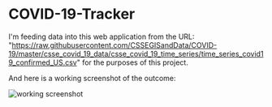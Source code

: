 # COVID-19-Tracker
I'm feeding data into this web application from the URL: "https://raw.githubusercontent.com/CSSEGISandData/COVID-19/master/csse_covid_19_data/csse_covid_19_time_series/time_series_covid19_confirmed_US.csv" for the purposes of this project.

And here is a working screenshot of the outcome:

![working screenshot](https://user-images.githubusercontent.com/48459808/120058355-32dca080-c018-11eb-96e0-bf20b2724c06.PNG)

